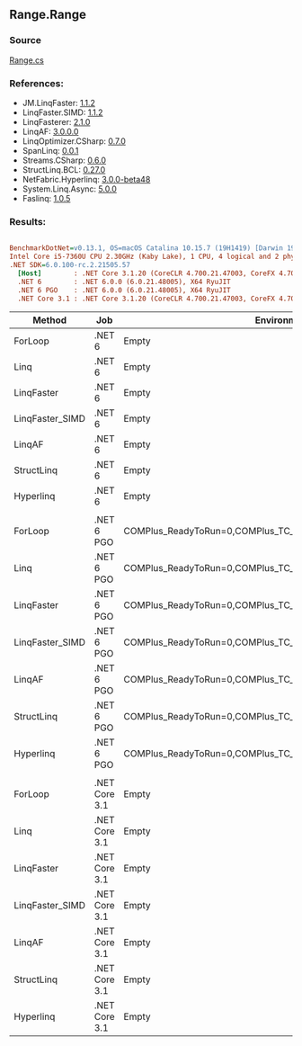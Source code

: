 ﻿## Range.Range

### Source
[Range.cs](../LinqBenchmarks/Range/Range.cs)

### References:
- JM.LinqFaster: [1.1.2](https://www.nuget.org/packages/JM.LinqFaster/1.1.2)
- LinqFaster.SIMD: [1.1.2](https://www.nuget.org/packages/LinqFaster.SIMD/1.0.3)
- LinqFasterer: [2.1.0](https://www.nuget.org/packages/LinqFasterer/2.1.0)
- LinqAF: [3.0.0.0](https://www.nuget.org/packages/LinqAF/3.0.0.0)
- LinqOptimizer.CSharp: [0.7.0](https://www.nuget.org/packages/LinqOptimizer.CSharp/0.7.0)
- SpanLinq: [0.0.1](https://www.nuget.org/packages/SpanLinq/0.0.1)
- Streams.CSharp: [0.6.0](https://www.nuget.org/packages/Streams.CSharp/0.6.0)
- StructLinq.BCL: [0.27.0](https://www.nuget.org/packages/StructLinq/0.27.0)
- NetFabric.Hyperlinq: [3.0.0-beta48](https://www.nuget.org/packages/NetFabric.Hyperlinq/3.0.0-beta48)
- System.Linq.Async: [5.0.0](https://www.nuget.org/packages/System.Linq.Async/5.0.0)
- Faslinq: [1.0.5](https://www.nuget.org/packages/Faslinq/1.0.5)

### Results:
``` ini

BenchmarkDotNet=v0.13.1, OS=macOS Catalina 10.15.7 (19H1419) [Darwin 19.6.0]
Intel Core i5-7360U CPU 2.30GHz (Kaby Lake), 1 CPU, 4 logical and 2 physical cores
.NET SDK=6.0.100-rc.2.21505.57
  [Host]        : .NET Core 3.1.20 (CoreCLR 4.700.21.47003, CoreFX 4.700.21.47101), X64 RyuJIT
  .NET 6        : .NET 6.0.0 (6.0.21.48005), X64 RyuJIT
  .NET 6 PGO    : .NET 6.0.0 (6.0.21.48005), X64 RyuJIT
  .NET Core 3.1 : .NET Core 3.1.20 (CoreCLR 4.700.21.47003, CoreFX 4.700.21.47101), X64 RyuJIT


```
|          Method |           Job |                                                   EnvironmentVariables |       Runtime | Start | Count |      Mean |    Error |   StdDev |         Ratio | RatioSD |  Gen 0 | Allocated |
|---------------- |-------------- |----------------------------------------------------------------------- |-------------- |------ |------ |----------:|---------:|---------:|--------------:|--------:|-------:|----------:|
|         ForLoop |        .NET 6 |                                                                  Empty |      .NET 6.0 |     0 |   100 |  36.78 ns | 0.237 ns | 0.222 ns |      baseline |         |      - |         - |
|            Linq |        .NET 6 |                                                                  Empty |      .NET 6.0 |     0 |   100 | 477.00 ns | 0.703 ns | 0.549 ns | 12.98x slower |   0.07x | 0.0191 |      40 B |
|      LinqFaster |        .NET 6 |                                                                  Empty |      .NET 6.0 |     0 |   100 | 129.65 ns | 2.201 ns | 1.951 ns |  3.52x slower |   0.06x | 0.2027 |     424 B |
| LinqFaster_SIMD |        .NET 6 |                                                                  Empty |      .NET 6.0 |     0 |   100 |  93.41 ns | 0.865 ns | 0.809 ns |  2.54x slower |   0.02x | 0.2027 |     424 B |
|          LinqAF |        .NET 6 |                                                                  Empty |      .NET 6.0 |     0 |   100 | 175.38 ns | 0.276 ns | 0.244 ns |  4.77x slower |   0.03x |      - |         - |
|      StructLinq |        .NET 6 |                                                                  Empty |      .NET 6.0 |     0 |   100 |  36.90 ns | 0.229 ns | 0.203 ns |  1.00x slower |   0.01x |      - |         - |
|       Hyperlinq |        .NET 6 |                                                                  Empty |      .NET 6.0 |     0 |   100 |  45.32 ns | 0.200 ns | 0.187 ns |  1.23x slower |   0.01x |      - |         - |
|                 |               |                                                                        |               |       |       |           |          |          |               |         |        |           |
|         ForLoop |    .NET 6 PGO | COMPlus_ReadyToRun=0,COMPlus_TC_QuickJitForLoops=1,COMPlus_TieredPGO=1 |      .NET 6.0 |     0 |   100 |  39.89 ns | 0.191 ns | 0.179 ns |      baseline |         |      - |         - |
|            Linq |    .NET 6 PGO | COMPlus_ReadyToRun=0,COMPlus_TC_QuickJitForLoops=1,COMPlus_TieredPGO=1 |      .NET 6.0 |     0 |   100 | 221.09 ns | 0.774 ns | 0.686 ns |  5.54x slower |   0.03x | 0.0191 |      40 B |
|      LinqFaster |    .NET 6 PGO | COMPlus_ReadyToRun=0,COMPlus_TC_QuickJitForLoops=1,COMPlus_TieredPGO=1 |      .NET 6.0 |     0 |   100 | 129.93 ns | 1.218 ns | 1.140 ns |  3.26x slower |   0.03x | 0.2027 |     424 B |
| LinqFaster_SIMD |    .NET 6 PGO | COMPlus_ReadyToRun=0,COMPlus_TC_QuickJitForLoops=1,COMPlus_TieredPGO=1 |      .NET 6.0 |     0 |   100 |  93.57 ns | 0.685 ns | 0.607 ns |  2.35x slower |   0.02x | 0.2027 |     424 B |
|          LinqAF |    .NET 6 PGO | COMPlus_ReadyToRun=0,COMPlus_TC_QuickJitForLoops=1,COMPlus_TieredPGO=1 |      .NET 6.0 |     0 |   100 | 178.91 ns | 0.328 ns | 0.274 ns |  4.49x slower |   0.02x |      - |         - |
|      StructLinq |    .NET 6 PGO | COMPlus_ReadyToRun=0,COMPlus_TC_QuickJitForLoops=1,COMPlus_TieredPGO=1 |      .NET 6.0 |     0 |   100 |  40.01 ns | 0.218 ns | 0.204 ns |  1.00x slower |   0.01x |      - |         - |
|       Hyperlinq |    .NET 6 PGO | COMPlus_ReadyToRun=0,COMPlus_TC_QuickJitForLoops=1,COMPlus_TieredPGO=1 |      .NET 6.0 |     0 |   100 |  47.13 ns | 0.312 ns | 0.292 ns |  1.18x slower |   0.01x |      - |         - |
|                 |               |                                                                        |               |       |       |           |          |          |               |         |        |           |
|         ForLoop | .NET Core 3.1 |                                                                  Empty | .NET Core 3.1 |     0 |   100 |  36.78 ns | 0.177 ns | 0.166 ns |      baseline |         |      - |         - |
|            Linq | .NET Core 3.1 |                                                                  Empty | .NET Core 3.1 |     0 |   100 | 543.25 ns | 4.107 ns | 3.842 ns | 14.77x slower |   0.10x | 0.0191 |      40 B |
|      LinqFaster | .NET Core 3.1 |                                                                  Empty | .NET Core 3.1 |     0 |   100 | 127.47 ns | 1.213 ns | 1.135 ns |  3.47x slower |   0.04x | 0.2027 |     424 B |
| LinqFaster_SIMD | .NET Core 3.1 |                                                                  Empty | .NET Core 3.1 |     0 |   100 |  90.77 ns | 0.762 ns | 0.713 ns |  2.47x slower |   0.02x | 0.2027 |     424 B |
|          LinqAF | .NET Core 3.1 |                                                                  Empty | .NET Core 3.1 |     0 |   100 | 201.29 ns | 0.734 ns | 0.687 ns |  5.47x slower |   0.03x |      - |         - |
|      StructLinq | .NET Core 3.1 |                                                                  Empty | .NET Core 3.1 |     0 |   100 |  44.72 ns | 0.149 ns | 0.132 ns |  1.22x slower |   0.01x |      - |         - |
|       Hyperlinq | .NET Core 3.1 |                                                                  Empty | .NET Core 3.1 |     0 |   100 | 187.10 ns | 0.178 ns | 0.158 ns |  5.09x slower |   0.03x |      - |         - |
